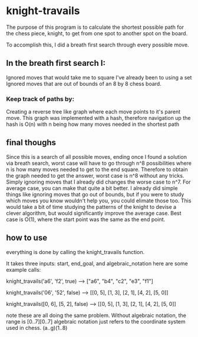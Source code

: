 # knight-travails

The purpose of this program is to calculate the shortest possible path for the chess piece, knight, to get from one spot to another spot on the board.

To accomplish this, I did a breath first search through every possible move.

## In the breath first search I:

Ignored moves that would take me to square I've already been to using a set
Ignored moves that are out of bounds of an 8 by 8 chess board.

### Keep track of paths by:

Creating a reverse tree like graph where each move points to it's parent move.
This graph was implemented with a hash, therefore navigation up the hash is O(n) with n being how many moves needed in the shortest path

## final thoughs

Since this is a search of all possible moves, ending once I found a solution via breath search, worst case will have to go through n^8 possibilities where n is how many moves needed to get to the end square. Therefore to obtain the graph needed to get the answer, worst case is n^8 without any tricks. Simply ignoring moves that I already did changes the worse case to n^7. For average case, you can make that quite a bit better. I already did simple things like ignoring moves that go out of bounds, but if you were to study which moves you know wouldn't help you, you could elimate those too. This would take a bit of time studying the patterns of the knight to devise a clever algorithm, but would significantly improve the average case. Best case is O(1), where the start point was the same as the end point.

## how to use

everything is done by calling the knight_travails function.

It takes three inputs: start, end_goal, and algebraic_notation
here are some example calls:

knight_travails('a6', 'f2', true) --> ["a6", "b4", "c2", "e3", "f1"]

knight_travails('06', '52', false) --> [[0, 5], [1, 3], [2, 1], [4, 2], [5, 0]]

knight_travails([0, 6], [5, 2], false) --> [[0, 5], [1, 3], [2, 1], [4, 2], [5, 0]]

note these are all doing the same problem. Without algebraic notation, the range is [0..7][0..7]
algebraic notation just refers to the coordinate system used in chess. (a..g)(1..8)
